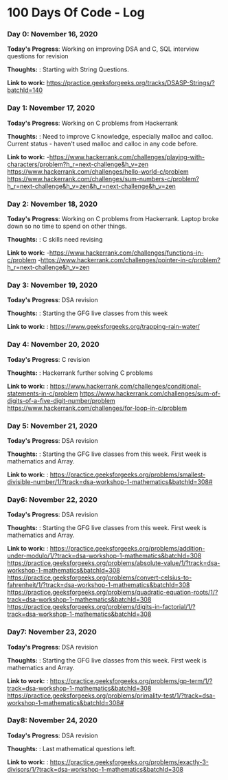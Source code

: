 # 100 Days Of Code - Log


### Day 0: November 16, 2020

**Today's Progress**: Working on improving DSA and C, SQL interview questions for revision

**Thoughts:** : Starting with String Questions.

**Link to work:** https://practice.geeksforgeeks.org/tracks/DSASP-Strings/?batchId=140


### Day 1: November 17, 2020

**Today's Progress**: Working on C problems from Hackerrank

**Thoughts:** : Need to improve C knowledge, especially malloc and calloc. Current status - haven't used malloc and calloc in any code before.

**Link to work:** -https://www.hackerrank.com/challenges/playing-with-characters/problem?h_r=next-challenge&h_v=zen   https://www.hackerrank.com/challenges/hello-world-c/problem   https://www.hackerrank.com/challenges/sum-numbers-c/problem?h_r=next-challenge&h_v=zen&h_r=next-challenge&h_v=zen

### Day 2: November 18, 2020

**Today's Progress**: Working on C problems from Hackerrank. Laptop broke down so no time to spend on other things.

**Thoughts:** : C skills need revising

**Link to work:** -https://www.hackerrank.com/challenges/functions-in-c/problem
                  -https://www.hackerrank.com/challenges/pointer-in-c/problem?h_r=next-challenge&h_v=zen
                  
### Day 3: November 19, 2020

**Today's Progress**: DSA revision

**Thoughts:** : Starting the GFG live classes from this week 

**Link to work:** : https://www.geeksforgeeks.org/trapping-rain-water/

### Day 4: November 20, 2020

**Today's Progress**: C revision

**Thoughts:** : Hackerrank further solving C problems 

**Link to work:** : https://www.hackerrank.com/challenges/conditional-statements-in-c/problem
                    https://www.hackerrank.com/challenges/sum-of-digits-of-a-five-digit-number/problem
                    https://www.hackerrank.com/challenges/for-loop-in-c/problem

### Day 5: November 21, 2020

**Today's Progress**: DSA revision

**Thoughts:** : Starting the GFG live classes from this week. First week is mathematics and Array. 

**Link to work:** : https://practice.geeksforgeeks.org/problems/smallest-divisible-number/1/?track=dsa-workshop-1-mathematics&batchId=308#
                    
### Day6: November 22, 2020

**Today's Progress**: DSA revision

**Thoughts:** : Starting the GFG live classes from this week. First week is mathematics and Array. 

**Link to work:** : https://practice.geeksforgeeks.org/problems/addition-under-modulo/1/?track=dsa-workshop-1-mathematics&batchId=308
                    https://practice.geeksforgeeks.org/problems/absolute-value/1/?track=dsa-workshop-1-mathematics&batchId=308
                    https://practice.geeksforgeeks.org/problems/convert-celsius-to-fahrenheit/1/?track=dsa-workshop-1-mathematics&batchId=308
                    https://practice.geeksforgeeks.org/problems/quadratic-equation-roots/1/?track=dsa-workshop-1-mathematics&batchId=308
                    https://practice.geeksforgeeks.org/problems/digits-in-factorial/1/?track=dsa-workshop-1-mathematics&batchId=308
                    
### Day7: November 23, 2020

**Today's Progress**: DSA revision

**Thoughts:** : Starting the GFG live classes from this week. First week is mathematics and Array. 

**Link to work:** : https://practice.geeksforgeeks.org/problems/gp-term/1/?track=dsa-workshop-1-mathematics&batchId=308
                    https://practice.geeksforgeeks.org/problems/primality-test/1/?track=dsa-workshop-1-mathematics&batchId=308#
                    
### Day8: November 24, 2020

**Today's Progress**: DSA revision

**Thoughts:** : Last mathematical questions left.

**Link to work:** : https://practice.geeksforgeeks.org/problems/exactly-3-divisors/1/?track=dsa-workshop-1-mathematics&batchId=308
                    
                    
